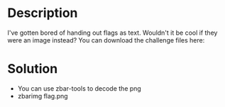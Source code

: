 # Description
I've gotten bored of handing out flags as text. Wouldn't it be cool if they were an image instead?
You can download the challenge files here:
# Solution
+ You can use zbar-tools to decode the png
+ zbarimg flag.png
